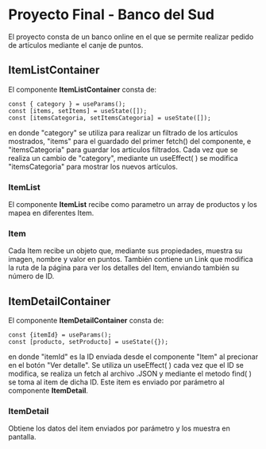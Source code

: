 # Proyecto Final - Banco del Sud

El proyecto consta de un banco online en el que se permite realizar pedido de artículos mediante el canje de puntos.

## ItemListContainer

El componente **ItemListContainer** consta de:
```
const { category } = useParams();
const [items, setItems] = useState([]);
const [itemsCategoria, setItemsCategoria] = useState([]);
```
en donde "category" se utiliza para realizar un filtrado de los artículos mostrados, "items" para el guardado del primer fetch() del componente, e "itemsCategoria" para guardar los articulos filtrados.
Cada vez que se realiza un cambio de "category", mediante un useEffect( ) se modifica "itemsCategoria" para mostrar los nuevos artículos.

### ItemList

El componente **ItemList** recibe como parametro un array de productos y los mapea en diferentes Item.

### Item

Cada Item recibe un objeto que, mediante sus propiedades, muestra su imagen, nombre y valor en puntos. También contiene un Link que modifica la ruta de la página para ver los detalles del Item, enviando también su número de ID.

## ItemDetailContainer

El componente **ItemDetailContainer** consta de:
```
const {itemId} = useParams();
const [producto, setProducto] = useState({});
```
en donde "itemId" es la ID enviada desde el componente "Item" al precionar en el botón "Ver detalle". Se utiliza un useEffect( ) cada vez que el ID se modifica, se realiza un fetch al archivo .JSON y mediante el metodo find( ) se toma al item de dicha ID. Este item es enviado por parámetro al componente **ItemDetail**.

### ItemDetail

Obtiene los datos del item enviados por parámetro y los muestra en pantalla.